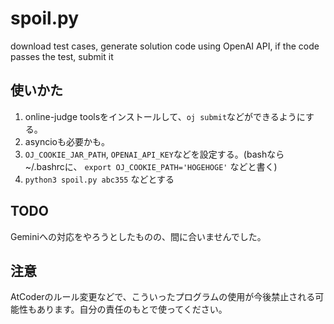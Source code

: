 # spoil.py
download test cases, generate solution code using OpenAI API, if the code passes the test, submit it

## 使いかた
1. online-judge toolsをインストールして、`oj submit`などができるようにする。
2. asyncioも必要かも。
3. `OJ_COOKIE_JAR_PATH`, `OPENAI_API_KEY`などを設定する。(bashなら ~/.bashrcに、 `export OJ_COOKIE_PATH='HOGEHOGE'` などと書く)
4. `python3 spoil.py abc355` などとする
## TODO
Geminiへの対応をやろうとしたものの、間に合いませんでした。

## 注意
AtCoderのルール変更などで、こういったプログラムの使用が今後禁止される可能性もあります。自分の責任のもとで使ってください。
